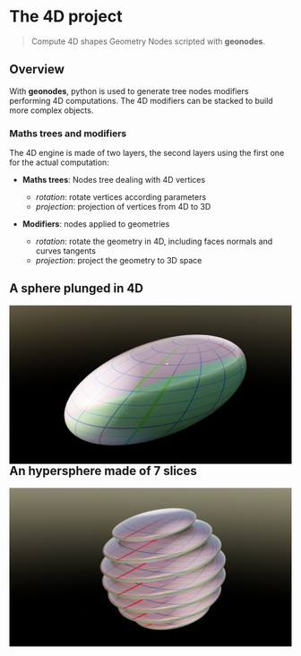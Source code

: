 # The 4D project

> Compute 4D shapes Geometry Nodes scripted with **geonodes**.

## Overview

With **geonodes**, python is used to generate tree nodes modifiers performing 4D computations.
The 4D modifiers can be stacked to build more complex objects.

### Maths trees and modifiers

The 4D engine is made of two layers, the second layers using the first one for the actual computation:

- **Maths trees**: Nodes tree dealing with 4D vertices
  - *rotation*: rotate vertices according parameters
  - *projection*: projection of vertices from 4D to 3D
  
- **Modifiers**: nodes applied to geometries
  - *rotation*: rotate the geometry in 4D, including faces normals and curves tangents
  - *projection*: project the geometry to 3D space

## A sphere plunged in 4D

<img src="images/hypersphere 1.png"
     alt="Markdown Monster icon"
     style="float: left; margin-right: 10px;" />
     
## An hypersphere made of 7 slices

<img src="images/hypersphere 2.png"
     alt="Markdown Monster icon"
     style="float: left; margin-right: 10px;" />












